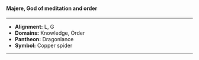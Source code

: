#### Majere, God of meditation and order
___

- **Alignment:** L, G
- **Domains:** Knowledge, Order
- **Pantheon:** Dragonlance
- **Symbol:** Copper spider
___
